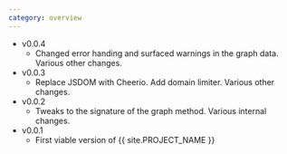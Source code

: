 ```yaml
---
category: overview
---
```


* v0.0.4
    - Changed error handing and surfaced warnings in the graph data. Various other changes.
* v0.0.3
    - Replace JSDOM with Cheerio. Add domain limiter. Various other changes.
* v0.0.2
    - Tweaks to the signature of the graph method. Various internal changes.
* v0.0.1 
    - First viable version of {{ site.PROJECT_NAME }}
